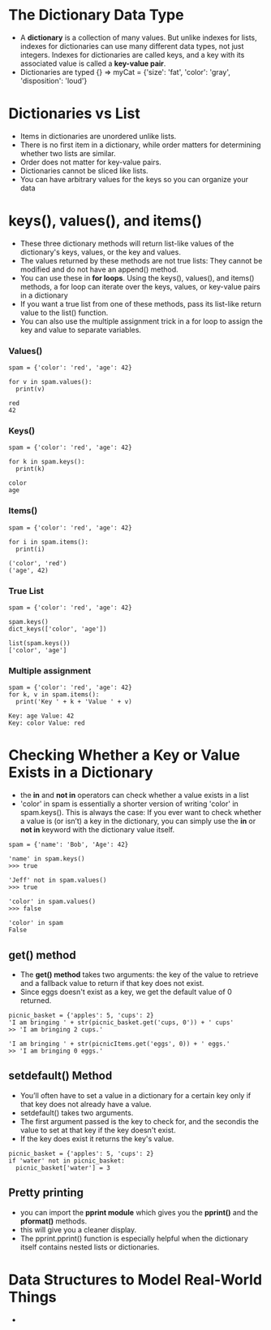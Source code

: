 # The Dictionary Data Type
- A **dictionary** is a collection of many values. But unlike indexes for lists, indexes for dictionaries can use many different data types, not just integers. Indexes for dictionaries are called keys, and a key with its associated value is called a **key-value pair**.
- Dictionaries are typed {} => myCat = {'size': 'fat', 'color': 'gray', 'disposition': 'loud'}

# Dictionaries vs List
- Items in dictionaries are unordered unlike lists.
- There is no first item in a dictionary, while order matters for determining whether two lists are similar.
- Order does not matter for key-value pairs.
- Dictionaries cannot be sliced like lists.
- You can have arbitrary values for the keys so you can organize your data

# keys(), values(), and items()
- These three dictionary methods will return list-like values of the dictionary's keys, values, or the key and values.
- The values returned by these methods are not true lists: They cannot be modified and do not have an append() method.
- You can use these in **for loops**. Using the keys(), values(), and items() methods, a for loop can iterate over the keys, values, or key-value pairs in a dictionary
- If you want a true list from one of these methods, pass its list-like return value to the list() function.
- You can also use the multiple assignment trick in a for loop to assign the key and value to separate variables.

### Values()
```
spam = {'color': 'red', 'age': 42}

for v in spam.values():
  print(v)

red
42
```

### Keys()
```
spam = {'color': 'red', 'age': 42}

for k in spam.keys():
  print(k)

color
age

```

### Items()
```
spam = {'color': 'red', 'age': 42}

for i in spam.items():
  print(i)

('color', 'red')
('age', 42)

```

### True List
```
spam = {'color': 'red', 'age': 42}

spam.keys()
dict_keys(['color', 'age'])

list(spam.keys())
['color', 'age']

```

### Multiple assignment
```
spam = {'color': 'red', 'age': 42}
for k, v in spam.items():
  print('Key ' + k + 'Value ' + v)

Key: age Value: 42
Key: color Value: red

```

# Checking Whether a Key or Value Exists in a Dictionary
- the **in** and **not in** operators can check whether a value exists in a list
- 'color' in spam is essentially a shorter version of writing 'color' in spam.keys(). This is always the case: If you ever want to check whether a value is (or isn’t) a key in the dictionary, you can simply use the **in** or **not in** keyword with the dictionary value itself.
```
spam = {'name': 'Bob', 'Age': 42}

'name' in spam.keys()
>>> true

'Jeff' not in spam.values()
>>> true

'color' in spam.values()
>>> false

'color' in spam
False

```

## get() method
- The **get() method** takes two arguments: the key of the value to retrieve and a fallback value to return if that key does not exist.
- Since eggs doesn't exist as a key, we get the default value of 0 returned.
```
picnic_basket = {'apples': 5, 'cups': 2}
'I am bringing ' + str(picnic_basket.get('cups, 0')) + ' cups'
>> 'I am bringing 2 cups.'

'I am bringing ' + str(picnicItems.get('eggs', 0)) + ' eggs.'
>> 'I am bringing 0 eggs.'
```

## setdefault() Method
- You’ll often have to set a value in a dictionary for a certain key only if that key does not already have a value.
- setdefault() takes two arguments.
- The first argument passed is the key to check for, and the secondis the value to set at that key if the key doesn't exist.
- If the key does exist it returns the key's value.
```
picnic_basket = {'apples': 5, 'cups': 2}
if 'water' not in picnic_basket:
  picnic_basket['water'] = 3
```

## Pretty printing
- you can import the **pprint module** which gives you the **pprint()** and the **pformat()** methods.
- this will give you a cleaner display.
- The pprint.pprint() function is especially helpful when the dictionary itself contains nested lists or dictionaries.

# Data Structures to Model Real-World Things
-
